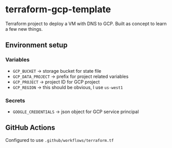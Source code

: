# terraform-gcp-template

Terraform project to deploy a VM with DNS to GCP.  Built as concept to learn a few new things.

## Environment setup

### Variables

- `GCP_BUCKET` -> storage bucket for state file
- `GCP_DATA_PROJECT` -> prefix for project related variables
- `GCP_PROJECT` -> project ID for GCP project
- `GCP_REGION` -> this should be obvious, I use `us-west1`

### Secrets 

- `GOOGLE_CREDENTIALS` -> json object for GCP service principal

## GitHub Actions

Configured to use `.github/workflows/terraform.tf`
